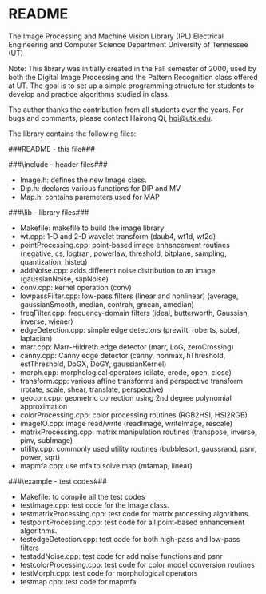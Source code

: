 # README #

The Image Processing and Machine Vision Library (IPL)
Electrical Engineering and Computer Science Department
University of Tennessee (UT)

Note: This library was initially created in the Fall semester of 2000, used by both the Digital Image Processing and the Pattern Recognition class offered at UT. The goal is to set up a simple programming structure for students to develop and practice algorithms studied in class.  

The author thanks the contribution from all students over the years. 
For bugs and comments, please contact Hairong Qi, hqi@utk.edu.

The library contains the following files:

###README - this file###

###\include - header files###

* Image.h: defines the new Image class.
* Dip.h: declares various functions for DIP and MV
* Map.h: contains parameters used for MAP

###\lib - library files###

* Makefile: makefile to build the image library
* wt.cpp: 1-D and 2-D wavelet transform
      (daub4, wt1d, wt2d)
* pointProcessing.cpp: point-based image enhancement routines
      (negative, cs, logtran, powerlaw, threshold, bitplane, 
      sampling, quantization, histeq)
* addNoise.cpp: adds different noise distribution to an image
      (gaussianNoise, sapNoise)
* conv.cpp: kernel operation
      (conv)
* lowpassFilter.cpp: low-pass filters (linear and nonlinear)
      (average, gaussianSmooth, median, contrah, gmean, amedian)
* freqFilter.cpp: frequency-domain filters
      (ideal, butterworth, Gaussian, inverse, wiener)
* edgeDetection.cpp: simple edge detectors
      (prewitt, roberts, sobel, laplacian)
* marr.cpp: Marr-Hildreth edge detector
      (marr, LoG, zeroCrossing)
* canny.cpp: Canny edge detector
      (canny, nonmax, hThreshold, estThreshold, DoGX, DoGY, gaussianKernel)
* morph.cpp: morphological operators
      (dilate, erode, open, close)
* transform.cpp: various affine transforms and perspective transform
      (rotate, scale, shear, translate, perspective)
* geocorr.cpp: geometric correction using 2nd degree polynomial approximation
* colorProcessing.cpp: color processing routines
      (RGB2HSI, HSI2RGB)
* imageIO.cpp: image read/write
      (readImage, writeImage, rescale)
* matrixProcessing.cpp: matrix manipulation routines
      (transpose, inverse, pinv, subImage)
* utility.cpp: commonly used utility routines
      (bubblesort, gaussrand, psnr, power, sqrt)
* mapmfa.cpp: use mfa to solve map
      (mfamap, linear)

###\example - test codes###
* Makefile: to compile all the test codes
* testImage.cpp: test code for the Image class.
* testmatrixProcessing.cpp: test code for matrix processing algorithms.
* testpointProcessing.cpp: test code for all point-based enhancement algorithms.
* testedgeDetection.cpp: test code for both high-pass and low-pass filters
* testaddNoise.cpp: test code for add noise functions and psnr
* testcolorProcessing.cpp: test code for color model conversion routines
* testMorph.cpp: test code for morphological operators
* testmap.cpp: test code for mapmfa